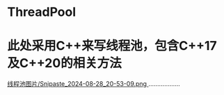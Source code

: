 # ThreadPool
# 此处采用C++来写线程池，包含C++17及C++20的相关方法
[线程池图片/Snipaste_2024-08-28_20-53-09.png
](https://github.com/wiccanwang/ThreadPool/blob/main/%E7%BA%BF%E7%A8%8B%E6%B1%A0%E5%9B%BE%E7%89%87/Snipaste_2024-08-28_20-53-09.png)
………………

